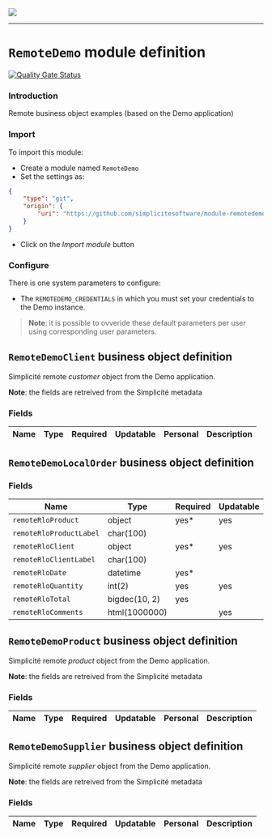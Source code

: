 <!--
 ___ _            _ _    _ _    __
/ __(_)_ __  _ __| (_)__(_) |_ /_/
\__ \ | '  \| '_ \ | / _| |  _/ -_)
|___/_|_|_|_| .__/_|_\__|_|\__\___|
            |_| 
-->
![](https://docs.simplicite.io//logos/logo250.png)
* * *

`RemoteDemo` module definition
==============================

[![Quality Gate Status](https://sonarcloud.io/api/project_badges/measure?project=simplicite-modules-RemoteDemo&metric=alert_status)](https://sonarcloud.io/dashboard?id=simplicite-modules-RemoteDemo)

### Introduction

Remote business object examples (based on the Demo application)

### Import

To import this module:

- Create a module named `RemoteDemo`
- Set the settings as:

```json
{
	"type": "git",
	"origin": {
		"uri": "https://github.com/simplicitesoftware/module-remotedemo.git"
	}
}
```

- Click on the _Import module_ button

### Configure

There is one system parameters to configure:

- The `REMOTEDEMO_CREDENTIALS` in which you must set your credentials to the Demo instance.

> **Note**: it is possible to ovveride these default parameters per user using corresponding user parameters.

`RemoteDemoClient` business object definition
---------------------------------------------

Simplicité remote _customer_ object from the Demo application.

**Note**: the fields are retreived from the Simplicité metadata

### Fields

| Name                                                         | Type                                     | Required | Updatable | Personal | Description                                                                      |
|--------------------------------------------------------------|------------------------------------------|----------|-----------|----------|----------------------------------------------------------------------------------|

`RemoteDemoLocalOrder` business object definition
-------------------------------------------------



### Fields

| Name                                                         | Type                                     | Required | Updatable | Personal | Description                                                                      |
|--------------------------------------------------------------|------------------------------------------|----------|-----------|----------|----------------------------------------------------------------------------------|
| `remoteRloProduct`                                           | object                                   | yes*     | yes       |          | -                                                                                |
| `remoteRloProductLabel`                                      | char(100)                                |          |           |          | -                                                                                |
| `remoteRloClient`                                            | object                                   | yes*     | yes       |          | -                                                                                |
| `remoteRloClientLabel`                                       | char(100)                                |          |           |          | -                                                                                |
| `remoteRloDate`                                              | datetime                                 | yes*     |           |          | -                                                                                |
| `remoteRloQuantity`                                          | int(2)                                   | yes      | yes       |          | Quantity                                                                         |
| `remoteRloTotal`                                             | bigdec(10, 2)                            | yes      |           |          | -                                                                                |
| `remoteRloComments`                                          | html(1000000)                            |          | yes       |          | -                                                                                |

`RemoteDemoProduct` business object definition
----------------------------------------------

Simplicité remote _product_ object from the Demo application.

**Note**: the fields are retreived from the Simplicité metadata

### Fields

| Name                                                         | Type                                     | Required | Updatable | Personal | Description                                                                      |
|--------------------------------------------------------------|------------------------------------------|----------|-----------|----------|----------------------------------------------------------------------------------|

`RemoteDemoSupplier` business object definition
-----------------------------------------------

Simplicité remote _supplier_ object from the Demo application.

**Note**: the fields are retreived from the Simplicité metadata

### Fields

| Name                                                         | Type                                     | Required | Updatable | Personal | Description                                                                      |
|--------------------------------------------------------------|------------------------------------------|----------|-----------|----------|----------------------------------------------------------------------------------|

